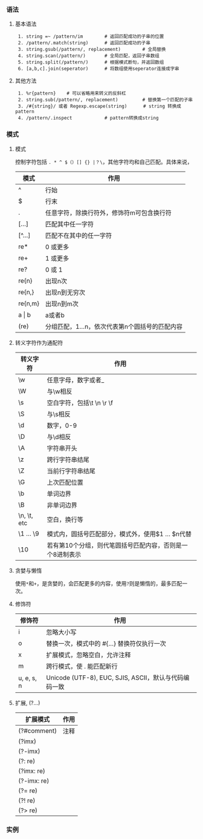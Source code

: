### 语法
1. 基本语法

        1. string =~ /pattern/im        # 返回匹配成功的子串的位置
        2. /pattern/.match(string)      # 返回匹配成功的子串
        3. string.gsub(/pattern/, replacement)        # 全局替换
        4. string.scan(/pattern/)       # 全局匹配，返回子串数组
        5. string.split(/pattern/)      # 根据模式断句，并返回数组
        6. [a,b,c].join(seperator)      # 将数组使用seperator连接成字串 

2. 其他方法

        1. %r{pattern}    # 可以省略用来转义的反斜杠
        2. string.sub(/pattern/, replacement)         # 替换第一个匹配的子串
        3. /#{string}/ 或者 Regexp.escape(string)      # string 转换成pattern 
        4. /pattern/.inspect            # pattern转换成string


### 模式
1. 模式

    控制字符包括 `. * ^ $（）[] {} |？\`，其他字符均和自己匹配。具体来说，
    
    模式 | 作用
    --- | ---
    ^ | 行始
    $ | 行末
    . | 任意字符，除换行符外，修饰符m可包含换行符
    […] | 匹配其中任一字符
    [^…] | 匹配不在其中的任一字符
    re* | 0 或更多
    re+ | 1 或更多
    re? | 0 或 1
    re{n} | 出现n次
    re{n,} | 出现n到无穷次
    re{n,m} | 出现n到m次
    a \| b | a或者b
    (re) | 分组匹配，$1…$n，依次代表第n个圆括号的匹配内容
    
2. 转义字符作为通配符 

    转义字符 | 作用
    --- | ---
    \w | 任意字母，数字或者_
    \W | 与\w相反
    \s | 空白字符，包括\t \n \r \f
    \S | 与\s相反
    \d | 数字，0-9
    \D | 与\d相反
    \A | 字符串开头
    \z | 跨行字符串结尾
    \Z | 当前行字符串结尾
    \G | 上次匹配位置
    \b | 单词边界
    \B |  非单词边界
    \n, \t, etc | 空白，换行等
    \1 … \9 | 模式内，圆括号匹配部分，模式外，使用$1 … $n代替
    \10 | 若有第10个分组，则代笔圆括号匹配内容，否则是一个8进制表示

3. 贪婪与懒惰

    使用`*`和`+`，是贪婪的，会匹配更多的内容，使用`?`则是懒惰的，最多匹配一次。

4. 修饰符  

    修饰符 | 作用
    --- | ---
    i | 忽略大小写
    o | 替换一次，模式中的 #{…} 替换符仅执行一次
    x | 扩展模式，忽略空白，允许注释
    m | 跨行模式，使 . 能匹配新行
    u, e, s, n | Unicode (UTF-8), EUC, SJIS, ASCII，默认与代码编码一致

5. 扩展, (?…)

    扩展模式 | 作用
    --- | ---
    (?#comment) | 注释
    (?imx) |
    (?-imx) |
    (?: re) |
    (?imx: re) |
    (?-imx: re) |
    (?= re) |
    (?! re) |
    (?> re) |

### 实例